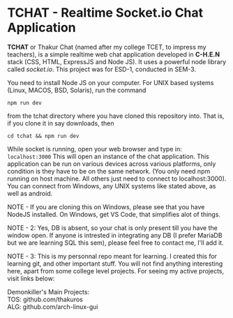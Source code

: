 # TCHAT - Realtime Socket.io Chat Application

<b>TCHAT</b> or Thakur Chat (named after my college TCET, to impress my teachers), is a simple realtime web chat application developed in <b>C-H.E.N</b> stack (CSS, HTML, ExpressJS and Node JS). It uses a powerful node library called <em>socket.io</em>. This project was for ESD-1, conducted in SEM-3.

You need to install Node JS on your computer. For UNIX based systems (Linux, MACOS, BSD, Solaris), run the command 

<code>npm run dev</code> 

from the tchat directory where you have cloned this repository into. That is, if you clone it in say downloads, then

<code>cd tchat && npm run dev</code>

While socket is running, open your web browser and type in: <code>localhost:3000</code>
This will open an instance of the chat application. This application can be run on various devices across various platforms, only condition is they have to be on the same network. (You only need npm running on host machine. All others just need to connect to localhost:3000). You can connect from Windows, any UNIX systems like stated above, as well as android.

NOTE - If you are cloning this on Windows, please see that you have NodeJS installed. On Windows, get VS Code, that simplifies alot of things.

<p>
NOTE - 2: Yes, DB is absent, so your chat is only present till you have the window open. If anyone is intrested in integrating any DB (I prefer MariaDB but we are learning SQL this sem), please feel free to contact me, I'll add it.

NOTE - 3: This is my personnal repo meant for learning. I created this for learning git, and other important stuff. You will not find anything interesting here, apart from some college level projects. For seeing my active projects, visit links below:

Demonkiller's Main Projects: <br>
TOS: github.com/thakuros <br>
ALG: github.com/arch-linux-gui 
</p>
